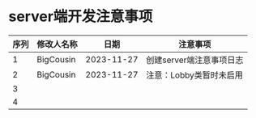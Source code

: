 # server端开发注意事项
| 序列 | 修改人名称 | 日期       | 注意事项        |
|------|------------|------------|---------------------|
| 1    | BigCousin    | 2023-11-27 | 创建server端注意事项日志   |
| 2    | BigCousin  | 2023-11-27 | 注意：Lobby类暂时未启用   |
| 3    |  |  |      |
| 4    |  |  |          |
